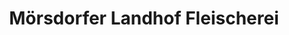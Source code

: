 ---
title: "Mörsdorfer Landhof Fleischerei"
url: /kahla/moersdorfer-landhof-fleischerei/
shop: Metzgerei
---